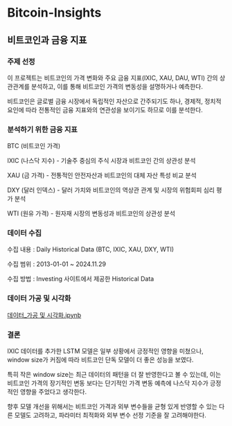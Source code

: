 # Bitcoin-Insights

## 비트코인과 금융 지표

### 주제 선정

이 프로젝트는 비트코인의 가격 변화와 주요 금융 지표(IXIC, XAU, DAU, WTI) 간의 상관관계를 분석하고, 이를 통해 비트코인 가격의 변동성을 설명하거나 예측한다.

비트코인은 글로벌 금융 시장에서 독립적인 자산으로 간주되기도 하나, 경제적, 정치적 요인에 따라 전통적인 금융 지표와의 연관성을 보이기도 하므로 이를 분석한다.

### 분석하기 위한 금융 지표

BTC (비트코인 가격)

IXIC (나스닥 지수) - 기술주 중심의 주식 시장과 비트코인 간의 상관성 분석

XAU (금 가격) - 전통적인 안전자산과 비트코인의 대체 자산 특성 비교 분석

DXY (달러 인덱스) - 달러 가치와 비트코인의 역상관 관계 및 시장의 위험회피 심리 평가 분석

WTI (원유 가격) - 원자재 시장의 변동성과 비트코인의 상관성 분석

### 데이터 수집
수집 내용 : Daily Historical Data (BTC, IXIC, XAU, DXY, WTI) 

수집 범위 : 2013-01-01 ~ 2024.11.29

수집 방법 : Investing 사이트에서 제공한 Historical Data


### 데이터 가공 및 시각화

[데이터_가공 및 시각화.ipynb](bitcoin_insight_project.ipynb)

### 결론
IXIC 데이터를 추가한 LSTM 모델은 일부 상황에서 긍정적인 영향을 미쳤으나, window size가 커짐에 따라 비트코인 단독 모델이 더 좋은 성능을 보였다. 

특히 작은 window size는 최근 데이터의 패턴을 더 잘 반영한다고 볼 수 있는데, 이는 비트코인 가격의 장기적인 변동 보다는 단기적인 가격 변동 예측에 나스닥 지수가 긍정적인 영향을 주었다고 생각한다.

향후 모델 개선을 위해서는 비트코인 가격과 외부 변수들을 균형 있게 반영할 수 있는 다른 모델도 고려하고, 파라미터 최적화와 외부 변수 선정 기준을 잘 고려해야한다.
